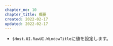 ```yaml
---
chapter_no: 10
chapter_title: 概要
created: 2022-02-17
updated: 2022-02-17
---
```

- `$Host.UI.RawUI.WindowTitle`に値を設定します。
